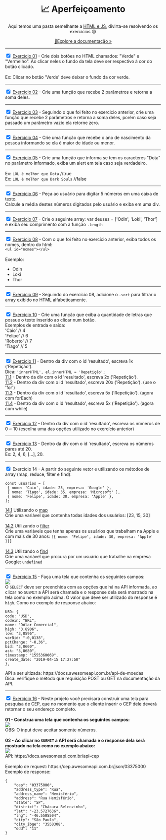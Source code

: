 <html>
<body>
<div style="text-align: center">
    <h1>📈 Aperfeiçoamento</h1>
    <p>Aqui temos uma pasta semelhante a <a href="https://github.com/Cartulo/Exercicios/blob/main/HTML%20e%20JS/README-pt.md">HTML e JS</a>, divirta-se resolvendo os exercícios 😅</p>
    <p style="text-align: center"><a href="https://github.com/Cartulo/Exercicios/tree/main/Aperfeicoamento">🔎Explore a documentação »</a></p>
</div>

---

<p>
<input type="checkbox" checked>
<a href="https://github.com/Cartulo/Exercicios/blob/main/Aperfeicoamento/exercicio1.html">Exercício 01</a> - Crie dois botões no HTML chamados: "Verde" e "Vermelho". Ao clicar neles o fundo da tela deve ser respectivo à cor do botão clicado. <br> <br>
Ex: Clicar no botão 'Verde' deve deixar o fundo da cor verde.
</p>

---

<p>
<input type="checkbox" checked>
<a href="https://github.com/Cartulo/Exercicios/blob/main/Aperfeicoamento/exercicio2.html">Exercício 02</a> - Crie uma função que recebe 2 parâmetros e retorna a soma deles.
</p>

---

<p>
<input type="checkbox" checked>
<a href="https://github.com/Cartulo/Exercicios/blob/main/Aperfeicoamento/exercicio3.html">Exercício 03</a> - Seguindo o que foi feito no exercicio anterior, crie uma função que recebe 2 parâmetros e retorna a soma deles, porém caso seja passado um parâmetro vazio ela retorne zero.
</p>

---

<p>
<input type="checkbox" checked>
<a href="https://github.com/Cartulo/Exercicios/blob/main/Aperfeicoamento/exercicio4.html">Exercício 04</a> - Crie uma função que recebe o ano de nascimento da pessoa informando se ela é maior de idade ou menor.
</p>

---

<p>
<input type="checkbox" checked>
<a href="https://github.com/Cartulo/Exercicios/blob/main/Aperfeicoamento/exercicio5.html">Exercício 05</a> - Crie uma função que informa se tem os caracteres "Dota" no parâmetro informado, exiba um alert em tela caso seja verdadeiro. <br>
<br>
Ex: <code>LOL é melhor que Dota</code> //true <br>
Ex: <code>LOL é melhor que Dark Souls</code> //false <br>
</p>

---

<p>
<input type="checkbox" checked>
<a href="https://github.com/Cartulo/Exercicios/blob/main/Aperfeicoamento/exercicio6.html">Exercício 06</a> - Peça ao usuário para digitar 5 números em uma caixa de texto. <br>
Calcule a média destes números digitados pelo usuário e exiba em uma div.
</p>

---

<p>
<input type="checkbox" checked>
<a href="https://github.com/Cartulo/Exercicios/blob/main/Aperfeicoamento/exercicio7.html">Exercício 07</a> - Crie o seguinte array: var deuses = ['Odin', 'Loki', 'Thor'] e exiba seu comprimento com a função <code>.length</code>
</p>

---

<p>
<input type="checkbox" checked>
<a href="https://github.com/Cartulo/Exercicios/blob/main/Aperfeicoamento/exercicio8.html">Exercício 08</a> - Com o que foi feito no exercício anterior, exiba todos os nomes, dentro do html: 
<code>
&ltul id="nomes">&lt/ul>
</code> <br>
Exemplo:
<ul id="nomes">
    <li>Odin</li>
    <li>Loki</li>
    <li>Thor</li>
</ul>
</p>

---

<p>
<input type="checkbox" checked>
<a href="https://github.com/Cartulo/Exercicios/blob/main/Aperfeicoamento/exercicio9.html">Exercício 09</a> - Seguindo do exercício 08, adicione o <code>.sort</code> para filtrar o array exibido no HTML alfabeticamente.
</p>

---

<p>
<input type="checkbox" checked>
<a href="https://github.com/Cartulo/Exercicios/blob/main/Aperfeicoamento/exercicio10.html">Exercício 10</a> - Crie uma função que exiba a quantidade de letras que possue o texto inserido ao clicar num botão. <br>
Exemplos de entrada e saída: <br>
'Caio' // 4 <br>
'Felipe' // 6 <br>
'Roberto' // 7 <br>
'Tiago' // 5
</p>

---

<p>
<input type="checkbox" checked>
<a href="https://github.com/Cartulo/Exercicios/blob/main/Aperfeicoamento/exercicio11.html">Exercício 11</a> - Dentro da div com o id 'resultado', escreva 1x ('Repetição'). <br>
Dica: <code>'innerHTML', el.innerHTML = 'Repetição';</code> <br>
<a href="https://github.com/Cartulo/Exercicios/blob/main/Aperfeicoamento/exercicio11.1.html">11.1</a> - Dentro da div com o id 'resultado', escreva 2x ('Repetição'). <br>
<a href="https://github.com/Cartulo/Exercicios/blob/main/Aperfeicoamento/exercicio11.2.html">11.2</a> - Dentro da div com o id 'resultado', escreva 20x ('Repetição'). (use o 'for') <br>
<a href="https://github.com/Cartulo/Exercicios/blob/main/Aperfeicoamento/exercicio11.3.html">11.3</a> - Dentro da div com o id 'resultado', escreva 5x ('Repetição'). (agora com forEach) <br>
<a href="https://github.com/Cartulo/Exercicios/blob/main/Aperfeicoamento/exercicio11.4.html">11.4</a> - Dentro da div com o id 'resultado', escreva 5x ('Repetição'). (agora com while)
</p>

---

<p>
<input type="checkbox" checked>
<a href="https://github.com/Cartulo/Exercicios/blob/main/Aperfeicoamento/exercicio12.html">Exercício 12</a> - Dentro da div com o id 'resultado', escreva os números de 0 ~ 10 (escolha uma das opções utilizado no exercício anterior)
</p>

---

<p>
<input type="checkbox" checked>
<a href="https://github.com/Cartulo/Exercicios/blob/main/Aperfeicoamento/exercicio13.html">Exercício 13</a> - Dentro da div com o id 'resultado', escreva os números pares até 20. <br>
Ex: 2, 4, 6, [...], 20.
</p>

---

<p>
<input type="checkbox" checked>
Exercício 14 - A partir do seguinte vetor e utilizando os métodos de array (map, reduce, filter e find):
</p>
<pre>
<code>const usuarios = [
 { nome: 'Caio', idade: 25, empresa: 'Google' },
 { nome: 'Tiago', idade: 35, empresa: 'Microsoft' },
 { nome: 'Felipe', idade: 30, empresa: 'Apple' },
];</code>
</pre>
<p>
<a href="https://github.com/Cartulo/Exercicios/blob/main/Aperfeicoamento/exercicio14.1.html">14.1</a> Utilizando o <a href="https://www.w3schools.com/jsref/jsref_map.asp">map</a><br>
Crie uma variável que contenha todas idades dos usuários: [23, 15, 30] <br><br>
<a href="https://github.com/Cartulo/Exercicios/blob/main/Aperfeicoamento/exercicio14.2.html">14.2</a>
Utilizando o <a href="https://www.w3schools.com/jsref/jsref_filter.asp">filter</a><br>
Crie uma variáveis que tenha apenas os usuários que trabalham na Apple e com mais de 30 anos: <code>[{ nome: 'Felipe', idade: 30, empresa: 'Apple' }}]</code> <br><br>
<a href="https://github.com/Cartulo/Exercicios/blob/main/Aperfeicoamento/exercicio14.3.html">14.3</a> Utilizando o <a href="https://www.w3schools.com/JSREF/jsref_find.asp">find</a><br>
Crie uma variável que procura por um usuário que trabalhe na empresa Google: <code>undefined</code>
</p>

---

<p>
<input type="checkbox" checked>
<a href="https://github.com/Cartulo/Exercicios/blob/main/Aperfeicoamento/exercicio15.html">Exercício 15</a> - Faça uma tela que contenha os seguintes campos: <br>
<img src="https://github.com/Cartulo/Exercicios/blob/main/img/aperfeicoamento-ex15.png"> <br>
O <code>SELECT</code> deve ser preenchida com as opções que há na API informada, ao clicar no <code>SUBMIT</code> a API será chamada e o response dela será mostrado na tela como no exemplo acima. O valor que deve ser utilizado do response é <code>high</code>. Como no exemplo de response abaixo:
<pre>
<code>USD: {
code: "USD",
codein: "BRL",
name: "Dólar Comercial",
high: "3,8906",
low: "3,8596",
varBid: "-0,0138",
pctChange: "-0,36",
bid: "3,8660",
ask: "3,8680",
timestamp: "1555360069",
create_date: "2019-04-15 17:27:50"
},</code>
</pre>
API a ser ultizada: https://docs.awesomeapi.com.br/api-de-moedas <br>
Dica: verifique o método que requisição POST ou GET na documentação da API.
</p>

---

<p>
<input type="checkbox" checked>
<a href="https://github.com/Cartulo/Exercicios/blob/main/Aperfeicoamento/exercicio16.html">Exercício 16</a> - Neste projeto você precisará construir uma tela para pesquisa de CEP, que no momento que o cliente inserir o CEP dele deverá retornar o seu endereço completo. <br> <br>
<strong>01 - Construa uma tela que contenha os seguintes campos:</strong><br>
<img src="https://github.com/Cartulo/Exercicios/blob/main/img/aperfeicoamento-ex16-img1.png" /> <br>
OBS: O input deve aceitar somente números. <br> <br>
<strong>02 - Ao clicar no <code>SUBMIT</code> a API será chamada e o response dela será mostrado na tela como no exemplo abaixo:</strong><br>
<img src="https://github.com/Cartulo/Exercicios/blob/main/img/aperfeicoamento-ex16-img2.png" /> <br>
API: https://docs.awesomeapi.com.br/api-cep <br> <br>
Exemplo de request: https://cep.awesomeapi.com.br/json/03375000 <br>
Exemplo de response:
<pre>
<code>{
    "cep": "03375000",
    "address_type": "Rua",
    "address_name": "Hemisfério",
    "address": "Rua Hemisfério",
    "state": "SP",
    "district": "Chácara Belenzinho",
    "lat": "-23.5727636",
    "lng": "-46.5505504",
    "city": "São Paulo",
    "city_ibge": "3550308",
    "ddd": "11"
}</code>
</pre>
</body>
</html>
